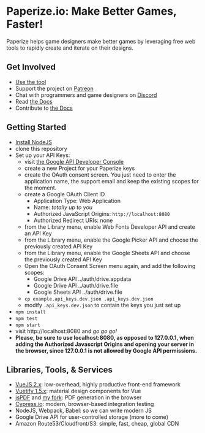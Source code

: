 # Paperize.io: Make Better Games, Faster!

Paperize helps game designers make better games by leveraging free web tools to rapidly create and iterate on their designs.

## Get Involved

- [Use the tool](https://beta.editor.paperize.io)
- Support the project on [Patreon](https://patreon.com/paperize)
- Chat with programmers and game designers on [Discord](https://discord.gg/9ggkkQp)
- Read [the Docs](https://docs.paperize.io)
- Contribute to [the Docs](https://github.com/paperize/docs)

## Getting Started

- [Install NodeJS](https://nodejs.org)
- clone this repository
- Set up your API Keys:
  - visit [the Google API Developer Console](https://console.developers.google.com/apis/credentials)
  - create a new Project for your Paperize keys
  - create the OAuth consent screen. You just need to enter the application name, the support email and keep the existing scopes for the moment.
  - create a Google OAuth Client ID
    - Application Type: Web Application
    - Name: _totally up to you_
    - Authorized JavaScript Origins: `http://localhost:8080`
    - Authorized Redirect URIs: none
  - from the Library menu, enable Web Fonts Developer API and create an API Key
  - from the Library menu, enable the Google Picker API and choose the previously created API Key
  - from the Library menu, enable the Google Sheets API and choose the previously created API Key
  - Open the OAuth Consent Screen menu again, and add the following scopes:
    - Google Drive API  ../auth/drive.appdata
    - Google Drive API  ../auth/drive.file
    - Google Sheets API ../auth/drive.file
  - `cp example.api_keys.dev.json .api_keys.dev.json`
  - modify `.api_keys.dev.json` to contain the keys you just set up
- `npm install`
- `npm test`
- `npm start`
- visit http://localhost:8080 and _go go go!_
- **Please, be sure to use localhost:8080, as opposed to 127.0.0.1, when adding the Authorized Javascript Origins and opening your server in the browser, since 127.0.0.1 is not allowed by Google API permissions.**

## Libraries, Tools, & Services

- [VueJS 2.x](https://vuejs.org/v2/guide/): low-overhead, highly productive front-end framework
- [Vuetify 1.5.x](https://v15.vuetifyjs.com/en/): material design components for Vue
- [jsPDF](http://raw.githack.com/MrRio/jsPDF/master/docs/) and [my fork](https://github.com/lorennorman/jsPDF): PDF generation in the browser
- [Cypress.io](https://cypress.io): modern, browser-based integration testing
- NodeJS, Webpack, Babel: so we can write modern JS
- Google Drive API for user-controlled storage (more to come)
- Amazon Route53/Cloudfront/S3: simple, fast, cheap, global CDN
